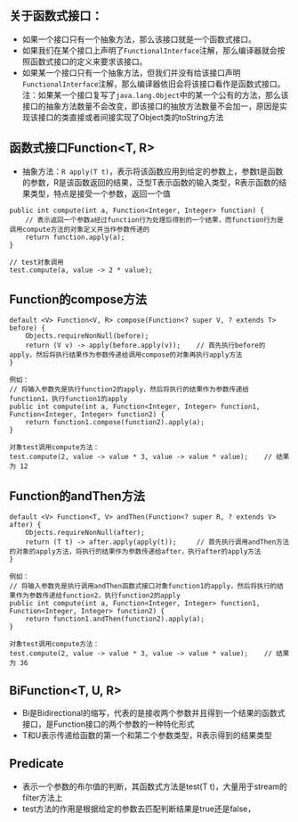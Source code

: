 ## 关于函数式接口：
* 如果一个接口只有一个抽象方法，那么该接口就是一个函数式接口。
* 如果我们在某个接口上声明了`FunctionalInterface`注解，那么编译器就会按照函数式接口的定义来要求该接口。
* 如果某一个接口只有一个抽象方法，但我们并没有给该接口声明`FunctionalInterface`注解，那么编译器依旧会将该接口看作是函数式接口。
注：如果某一个接口复写了`java.lang.Object`中的某一个公有的方法，那么该接口的抽象方法数量不会改变，即该接口的抽放方法数量不会加一，原因是实现该接口的类直接或者间接实现了Object类的toString方法
## 函数式接口Function<T, R>
* 抽象方法：`R apply(T t)`，表示将该函数应用到给定的参数上，参数t是函数的参数，R是该函数返回的结果，泛型T表示函数的输入类型，R表示函数的结果类型，特点是接受一个参数，返回一个值
```
public int compute(int a, Function<Integer, Integer> function) {
    // 表示返回一个参数a经过function行为处理后得到的一个结果，而function行为是调用compute方法的对象定义并当作参数传递的
    return function.apply(a);
}

// test对象调用
test.compute(a, value -> 2 * value);
```
## Function的compose方法
```
default <V> Function<V, R> compose(Function<? super V, ? extends T> before) {
    Objects.requireNonNull(before);
    return (V v) -> apply(before.apply(v));    // 首先执行before的apply，然后将执行结果作为参数传递给调用compose的对象再执行apply方法
}

例如：
// 将输入参数先是执行function2的apply，然后将执行的结果作为参数传递给function1，执行function1的apply
public int compute(int a, Function<Integer, Integer> function1, Function<Integer, Integer> function2) {
    return function1.compose(function2).apply(a);
}

对象test调用compute方法：
test.compute(2, value -> value * 3, value -> value * value);    // 结果为 12
```
## Function的andThen方法
```
default <V> Function<T, V> andThen(Function<? super R, ? extends V> after) {
    Objects.requireNonNull(after);
    return (T t) -> after.apply(apply(t));     // 首先执行调用andThen方法的对象的apply方法，将执行的结果作为参数传递给after，执行after的apply方法
}

例如：
// 将输入参数先是执行调用andThen函数式接口对象function1的apply，然后将执行的结果作为参数传递给function2，执行function2的apply
public int compute(int a, Function<Integer, Integer> function1, Function<Integer, Integer> function2) {
    return function1.andThen(function2).apply(a);
}

对象test调用compute方法：
test.compute(2, value -> value * 3, value -> value * value);    // 结果为 36
```
## BiFunction<T, U, R>
* Bi是Bidirectional的缩写，代表的是接收两个参数并且得到一个结果的函数式接口，是Function接口的两个参数的一种特化形式
* T和U表示传递给函数的第一个和第二个参数类型，R表示得到的结果类型
## Predicate<T>
* 表示一个参数的布尔值的判断，其函数式方法是test(T t)，大量用于stream的filter方法上
* test方法的作用是根据给定的参数去匹配判断结果是true还是false，